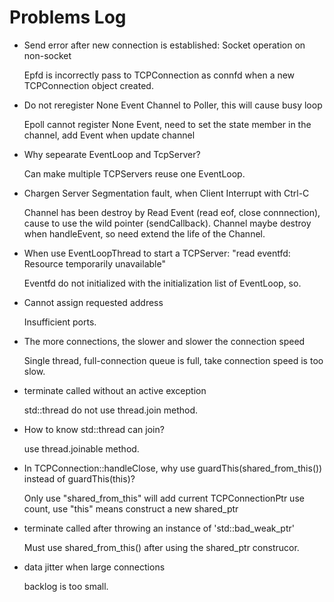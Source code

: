 # Problems Log

- Send error after new connection is established: Socket operation on non-socket

    Epfd is incorrectly pass to TCPConnection as connfd when a new TCPConnection object created.

- Do not reregister None Event Channel to Poller, this will cause busy loop

    Epoll cannot register None Event, need to set the state member in the channel, add Event when update channel 

- Why sepearate EventLoop and TcpServer?

    Can make multiple TCPServers reuse one EventLoop.

- Chargen Server Segmentation fault, when Client Interrupt with Ctrl-C
    
    Channel has been destroy by Read Event (read eof, close connnection), cause to use the wild pointer (sendCallback).
    Channel maybe destroy when handleEvent, so need extend the life of the Channel. 

- When use EventLoopThread to start a TCPServer: "read eventfd: Resource temporarily unavailable"

    Eventfd do not initialized with the initialization list of EventLoop, so.

- Cannot assign requested address

    Insufficient ports.

- The more connections, the slower and slower the connection speed

    Single thread, full-connection queue is full, take connection speed is too slow.

- terminate called without an active exception

    std::thread do not use thread.join method.

- How to know std::thread can join?

    use thread.joinable method.

- In TCPConnection::handleClose, why use guardThis(shared_from_this()) instead of guardThis(this)?

    Only use "shared_from_this" will add current TCPConnectionPtr use count, use "this" means construct a new shared_ptr

- terminate called after throwing an instance of 'std::bad_weak_ptr'

    Must use shared_from_this() after using the shared_ptr<T> construcor.

- data jitter when large connections 

    backlog is too small.